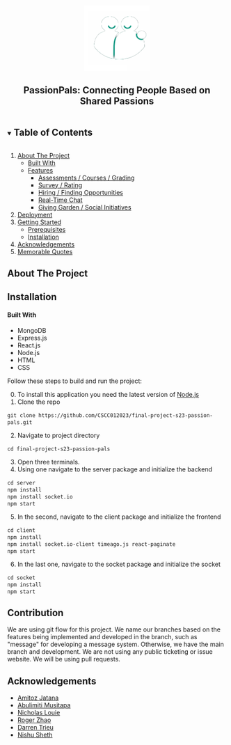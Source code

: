 <p align="center">
  <a href="https://github.com/CSCC012023/final-project-s23-passion-pals">
    <img src="client/src/images/logo.png" alt="Logo" width="150" height="150">
  </a>
  <h2 align="center">PassionPals: Connecting People Based on Shared Passions</h2>
</p>

<details open="open">
  <summary><h2 style="display: inline-block">Table of Contents</h2></summary>
  <ol>
    <li>
      <a href="#about-the-project">About The Project</a>
      <ul>
        <li><a href="#built-with">Built With</a></li>
      </ul>
        <ul>
        <li><a href="#features">Features</a>
            <ul>
        		      <li><a href="#assessments-/-courses-/-grading">Assessments / Courses / Grading</a></li>
                <li><a href="#survey-/-rating">Survey / Rating</a></li>
                <li><a href="#hiring-/-finding-opportunities">Hiring / Finding Opportunities</a></li>
                <li><a href="#real-time-chat">Real-Time Chat</a></li>
                <li><a href="#giving-garden-/-social-initiatives">Giving Garden / Social Initiatives</a></li>
      		        </ul>
                </li>
      </ul>
    </li>
      <li><a href="#deployment">Deployment</a></li>
    <li>
      <a href="#getting-started">Getting Started</a>
      <ul>
        <li><a href="#prerequisites">Prerequisites</a></li>
        <li><a href="#installation">Installation</a></li>
      </ul>
    </li>
    <li><a href="#acknowledgements">Acknowledgements</a></li>
      <li><a href="#memorable-quotes">Memorable Quotes</a></li>
  </ol>
</details>

## About The Project


## Installation
#### Built With
 - MongoDB
 - Express.js
 - React.js
 - Node.js
 - HTML
 - CSS

Follow these steps to build and run the project:

0. To install this application you need the latest version of [Node.js](https://nodejs.org/en/download/)
1. Clone the repo
```
git clone https://github.com/CSCC012023/final-project-s23-passion-pals.git
```
2. Navigate to project directory
```
cd final-project-s23-passion-pals
```
3. Open three terminals. 
4. Using one navigate to the server package and initialize the backend
```
cd server
npm install
npm install socket.io
npm start
```
5. In the second, navigate to the client package and initialize the frontend
```
cd client
npm install
npm install socket.io-client timeago.js react-paginate
npm start
```
6. In the last one, navigate to the socket package and initialize the socket
```
cd socket
npm install
npm start
```

## Contribution
We are using git flow for this project. We name our branches based on the features being implemented and developed in the branch, such as "message" for developing a message system. Otherwise, we have the main branch and development. We are not using any public ticketing or issue website. We will be using pull requests.

## Acknowledgements
- [Amitoz Jatana](https://github.com/A-Jatana)
- [Abulimiti Musitapa](https://github.com/Mustafa0503)
- [Nicholas Louie](https://github.com/ExuApplePie)
- [Roger Zhao](https://github.com/zhaoroger)
- [Darren Trieu](https://github.com/Pyrunix)
- [Nishu Sheth](https://github.com/nishus24)
